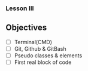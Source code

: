 ### Lesson III

## Objectives

- [ ] Terminal(CMD)
- [ ] Git, Github & GitBash
- [ ] Pseudo classes & elements
- [ ] First real block of code
